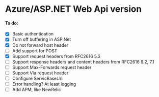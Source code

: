 # Azure/ASP.NET Web Api version

#### To do:

- [x] Basic authentication
- [x] Turn off buffering in ASP.Net
- [x] Do not forward host header
- [ ] Add support for POST
- [x] Support request headers from RFC2616 5.3
- [ ] Support response headers and content headers from RFC2616 6.2, 7.1
- [ ] Support Max-Forwards request header
- [ ] Support Via request header
- [ ] Configure ServicBaseUri
- [ ] Error handling? At least logging
- [ ] Add APM, like NewRelic
